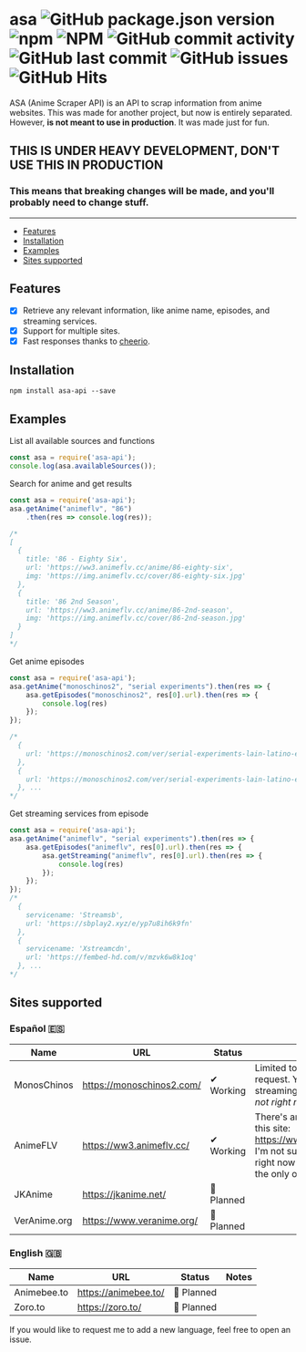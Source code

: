 # asa ![GitHub package.json version](https://img.shields.io/github/package-json/v/panintegralus/asa) ![npm](https://img.shields.io/npm/v/asa-api) ![NPM](https://img.shields.io/npm/l/asa-api) ![GitHub commit activity](https://img.shields.io/github/commit-activity/m/PanIntegralus/asa) ![GitHub last commit](https://img.shields.io/github/last-commit/PanIntegralus/asa) ![GitHub issues](https://img.shields.io/github/issues/panintegralus/asa) ![GitHub Hits](https://hits.deltapapa.io/github/panintegralus/asa.svg)

ASA (Anime Scraper API) is an API to scrap information from anime websites. This was made for another project, but now is entirely separated. However, **is not meant to use in production**. It was made just for fun.

## THIS IS UNDER HEAVY DEVELOPMENT, DON'T USE THIS IN PRODUCTION
### This means that **breaking changes will be made**, and you'll probably need to change stuff.
---
- [Features](#features)
- [Installation](#installation)
- [Examples](#examples)
- [Sites supported](#sites-supported)

## Features
- [x] Retrieve any relevant information, like anime name, episodes, and streaming services.
- [x] Support for multiple sites.
- [x] Fast responses thanks to [cheerio](https://www.npmjs.com/package/cheerio).

## Installation
```
npm install asa-api --save
```

## Examples

List all available sources and functions
```js
const asa = require('asa-api');
console.log(asa.availableSources());
```

Search for anime and get results
```js
const asa = require('asa-api');
asa.getAnime("animeflv", "86")
    .then(res => console.log(res));

/*
[
  {
    title: '86 - Eighty Six',
    url: 'https://ww3.animeflv.cc/anime/86-eighty-six',
    img: 'https://img.animeflv.cc/cover/86-eighty-six.jpg'
  },
  {
    title: '86 2nd Season',
    url: 'https://ww3.animeflv.cc/anime/86-2nd-season',
    img: 'https://img.animeflv.cc/cover/86-2nd-season.jpg'
  }
]
*/
```

Get anime episodes
```js
const asa = require('asa-api');
asa.getAnime("monoschinos2", "serial experiments").then(res => {
    asa.getEpisodes("monoschinos2", res[0].url).then(res => {
        console.log(res)
    });
});

/*
  {
    url: 'https://monoschinos2.com/ver/serial-experiments-lain-latino-episodio-1'
  },
  {
    url: 'https://monoschinos2.com/ver/serial-experiments-lain-latino-episodio-2'
  }, ...
*/
```

Get streaming services from episode
```js
const asa = require('asa-api');
asa.getAnime("animeflv", "serial experiments").then(res => {
    asa.getEpisodes("animeflv", res[0].url).then(res => {
        asa.getStreaming("animeflv", res[0].url).then(res => {
            console.log(res)
        });
    });
});
/*
  {
    servicename: 'Streamsb',
    url: 'https://sbplay2.xyz/e/yp7u8ih6k9fn'
  },
  {
    servicename: 'Xstreamcdn',
    url: 'https://fembed-hd.com/v/mzvk6w8k1oq'
  }, ...
*/
```





## Sites supported

### Español 🇪🇸
| Name | URL | Status | Notes |
| ------------- | ------------- | ------------- | ------------- |
| MonosChinos | https://monoschinos2.com/ | ✔ Working | Limited to 31 results per request. You can't retrieve streaming services _(at least not right now)_. |
| AnimeFLV | https://ww3.animeflv.cc/ | ✔ Working | There's another URL for this site: https://www3.animeflv.net/. I'm not sure if the one used right now is official, but it's the only one I got working. |
| JKAnime | https://jkanime.net/ | 🔘 Planned | |
| VerAnime.org | https://www.veranime.org/ | 🔘 Planned | |

### English 🇬🇧
| Name | URL | Status | Notes |
| ------------- | ------------- | ------------- | ------------- |
| Animebee.to | https://animebee.to/ | 🔘 Planned | |
| Zoro.to | https://zoro.to/ | 🔘 Planned | |

If you would like to request me to add a new language, feel free to open an issue.
